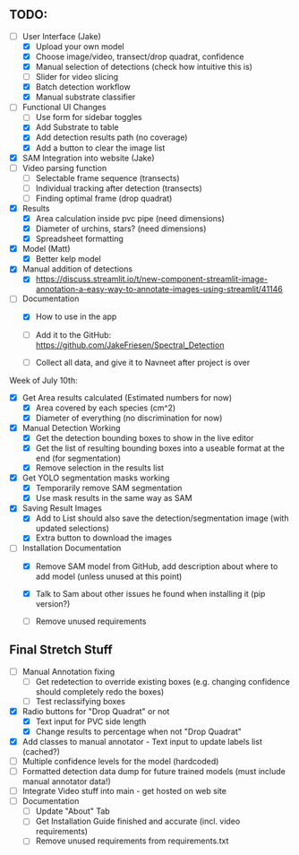 ## TODO:
- [ ] User Interface (Jake)
    - [x] Upload your own model
    - [x] Choose image/video, transect/drop quadrat, confidence
    - [x] Manual selection of detections (check how intuitive this is)
    - [ ] Slider for video slicing
    - [x] Batch detection workflow
    - [x] Manual substrate classifier
- [ ] Functional UI Changes
    - [ ] Use form for sidebar toggles
    - [x] Add Substrate to table
    - [x] Add detection results path (no coverage)
    - [x] Add a button to clear the image list
- [x] SAM Integration into website (Jake)
- [ ] Video parsing function
    - [ ] Selectable frame sequence (transects)
    - [ ] Individual tracking after detection (transects)
    - [ ] Finding optimal frame (drop quadrat)
- [x] Results
    - [x] Area calculation inside pvc pipe (need dimensions)
    - [x] Diameter of urchins, stars? (need dimensions)
    - [x] Spreadsheet formatting
- [X] Model (Matt)
    - [x] Better kelp model
- [X] Manual addition of detections
    - [x] https://discuss.streamlit.io/t/new-component-streamlit-image-annotation-a-easy-way-to-annotate-images-using-streamlit/41146
- [ ] Documentation
    - [x] How to use in the app
    - [ ] Add it to the GitHub: https://github.com/JakeFriesen/Spectral_Detection
    - [ ] Collect all data, and give it to Navneet after project is over


Week of July 10th:
- [x] Get Area results calculated (Estimated numbers for now)
    - [x] Area covered by each species (cm^2)
    - [x] Diameter of everything (no discrimination for now)
- [X] Manual Detection Working
    - [x] Get the detection bounding boxes to show in the live editor
    - [X] Get the list of resulting bounding boxes into a useable format at the end (for segmentation)
    - [X] Remove selection in the results list
- [x] Get YOLO segmentation masks working
    - [x] Temporarily remove SAM segmentation
    - [x] Use mask results in the same way as SAM
- [x] Saving Result Images
    - [x] Add to List should also save the detection/segmentation image (with updated selections)
    - [x] Extra button to download the images
- [ ] Installation Documentation
    - [x] Remove SAM model from GitHub, add description about where to add model (unless unused at this point)
    - [x] Talk to Sam about other issues he found when installing it (pip version?)
    - [ ] Remove unused requirements



## Final Stretch Stuff
- [ ] Manual Annotation fixing
    - [ ] Get redetection to override existing boxes (e.g. changing confidence should completely redo the boxes)
    - [ ] Test reclassifying boxes
- [x] Radio buttons for "Drop Quadrat" or not
    - [x] Text input for PVC side length
    - [x] Change results to percentage when not "Drop Quadrat"
- [x] Add classes to manual annotator - Text input to update labels list (cached?)
- [ ] Multiple confidence levels for the model (hardcoded)
- [ ] Formatted detection data dump for future trained models (must include manual annotator data!)
- [ ] Integrate Video stuff into main - get hosted on web site
- [ ] Documentation
    - [ ] Update "About" Tab
    - [ ] Get Installation Guide finished and accurate (incl. video requirements)
    - [ ] Remove unused requirements from requirements.txt